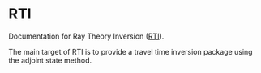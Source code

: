 # RTI

Documentation for Ray Theory Inversion ([RTI](https://github.com/deconvolution/RTI)).

The main target of RTI is to provide a travel time inversion package using the adjoint state method.
